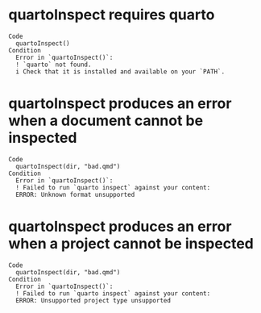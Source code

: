 # quartoInspect requires quarto

    Code
      quartoInspect()
    Condition
      Error in `quartoInspect()`:
      ! `quarto` not found.
      i Check that it is installed and available on your `PATH`.

# quartoInspect produces an error when a document cannot be inspected

    Code
      quartoInspect(dir, "bad.qmd")
    Condition
      Error in `quartoInspect()`:
      ! Failed to run `quarto inspect` against your content:
      ERROR: Unknown format unsupported

# quartoInspect produces an error when a project cannot be inspected

    Code
      quartoInspect(dir, "bad.qmd")
    Condition
      Error in `quartoInspect()`:
      ! Failed to run `quarto inspect` against your content:
      ERROR: Unsupported project type unsupported

